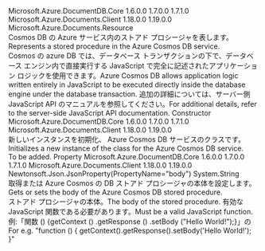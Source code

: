 <Type Name="StoredProcedure" FullName="Microsoft.Azure.Documents.StoredProcedure">
  <TypeSignature Language="C#" Value="public class StoredProcedure : Microsoft.Azure.Documents.Resource" />
  <TypeSignature Language="ILAsm" Value=".class public auto ansi beforefieldinit StoredProcedure extends Microsoft.Azure.Documents.Resource" />
  <TypeSignature Language="DocId" Value="T:Microsoft.Azure.Documents.StoredProcedure" />
  <TypeSignature Language="VB.NET" Value="Public Class StoredProcedure&#xA;Inherits Resource" />
  <TypeSignature Language="F#" Value="type StoredProcedure = class&#xA;    inherit Resource" />
  <AssemblyInfo>
    <AssemblyName>Microsoft.Azure.DocumentDB.Core</AssemblyName>
    <AssemblyVersion>1.6.0.0</AssemblyVersion>
    <AssemblyVersion>1.7.0.0</AssemblyVersion>
    <AssemblyVersion>1.7.1.0</AssemblyVersion>
  </AssemblyInfo>
  <AssemblyInfo>
    <AssemblyName>Microsoft.Azure.Documents.Client</AssemblyName>
    <AssemblyVersion>1.18.0.0</AssemblyVersion>
    <AssemblyVersion>1.19.0.0</AssemblyVersion>
  </AssemblyInfo>
  <Base>
    <BaseTypeName>Microsoft.Azure.Documents.Resource</BaseTypeName>
  </Base>
  <Interfaces />
  <Docs>
    <summary>
            <span data-ttu-id="f68e3-101">Cosmos DB の Azure サービス内のストアド プロシージャを表します。</span><span class="sxs-lookup"><span data-stu-id="f68e3-101">Represents a stored procedure in the Azure Cosmos DB service.</span></span>
            </summary>
    <remarks> 
            <span data-ttu-id="f68e3-102">Cosmos の azure DB では、データベース トランザクションの下で、データベース エンジン内で直接実行する JavaScript で完全に記述されたアプリケーション ロジックを使用できます。</span><span class="sxs-lookup"><span data-stu-id="f68e3-102">Azure Cosmos DB allows application logic written entirely in JavaScript to be executed directly inside the database engine under the database transaction.</span></span>
            <span data-ttu-id="f68e3-103">追加の詳細については、サーバー側 JavaScript API のマニュアルを参照してください。</span><span class="sxs-lookup"><span data-stu-id="f68e3-103">For additional details, refer to the server-side JavaScript API documentation.</span></span>
            </remarks>
  </Docs>
  <Members>
    <Member MemberName=".ctor">
      <MemberSignature Language="C#" Value="public StoredProcedure ();" />
      <MemberSignature Language="ILAsm" Value=".method public hidebysig specialname rtspecialname instance void .ctor() cil managed" />
      <MemberSignature Language="DocId" Value="M:Microsoft.Azure.Documents.StoredProcedure.#ctor" />
      <MemberSignature Language="VB.NET" Value="Public Sub New ()" />
      <MemberType>Constructor</MemberType>
      <AssemblyInfo>
        <AssemblyName>Microsoft.Azure.DocumentDB.Core</AssemblyName>
        <AssemblyVersion>1.6.0.0</AssemblyVersion>
        <AssemblyVersion>1.7.0.0</AssemblyVersion>
        <AssemblyVersion>1.7.1.0</AssemblyVersion>
      </AssemblyInfo>
      <AssemblyInfo>
        <AssemblyName>Microsoft.Azure.Documents.Client</AssemblyName>
        <AssemblyVersion>1.18.0.0</AssemblyVersion>
        <AssemblyVersion>1.19.0.0</AssemblyVersion>
      </AssemblyInfo>
      <Parameters />
      <Docs>
        <summary>
            <span data-ttu-id="f68e3-104">新しいインスタンスを初期化、 <see cref="T:Microsoft.Azure.Documents.StoredProcedure" /> Azure Cosmos DB サービスのクラスです。</span><span class="sxs-lookup"><span data-stu-id="f68e3-104">Initializes a new instance of the <see cref="T:Microsoft.Azure.Documents.StoredProcedure" /> class for the Azure Cosmos DB service.</span></span>
            </summary>
        <remarks>To be added.</remarks>
      </Docs>
    </Member>
    <Member MemberName="Body">
      <MemberSignature Language="C#" Value="public string Body { get; set; }" />
      <MemberSignature Language="ILAsm" Value=".property instance string Body" />
      <MemberSignature Language="DocId" Value="P:Microsoft.Azure.Documents.StoredProcedure.Body" />
      <MemberSignature Language="VB.NET" Value="Public Property Body As String" />
      <MemberSignature Language="F#" Value="member this.Body : string with get, set" Usage="Microsoft.Azure.Documents.StoredProcedure.Body" />
      <MemberType>Property</MemberType>
      <AssemblyInfo>
        <AssemblyName>Microsoft.Azure.DocumentDB.Core</AssemblyName>
        <AssemblyVersion>1.6.0.0</AssemblyVersion>
        <AssemblyVersion>1.7.0.0</AssemblyVersion>
        <AssemblyVersion>1.7.1.0</AssemblyVersion>
      </AssemblyInfo>
      <AssemblyInfo>
        <AssemblyName>Microsoft.Azure.Documents.Client</AssemblyName>
        <AssemblyVersion>1.18.0.0</AssemblyVersion>
        <AssemblyVersion>1.19.0.0</AssemblyVersion>
      </AssemblyInfo>
      <Attributes>
        <Attribute>
          <AttributeName>Newtonsoft.Json.JsonProperty(PropertyName="body")</AttributeName>
        </Attribute>
      </Attributes>
      <ReturnValue>
        <ReturnType>System.String</ReturnType>
      </ReturnValue>
      <Docs>
        <summary>
            <span data-ttu-id="f68e3-105">取得または Azure Cosmos の DB ストアド プロシージャの本体を設定します。</span><span class="sxs-lookup"><span data-stu-id="f68e3-105">Gets or sets the body of the Azure Cosmos DB stored procedure.</span></span>
            </summary>
        <value><span data-ttu-id="f68e3-106">ストアド プロシージャの本体。</span><span class="sxs-lookup"><span data-stu-id="f68e3-106">The body of the stored procedure.</span></span></value>
        <remarks><span data-ttu-id="f68e3-107">有効な JavaScript 関数である必要があります。</span><span class="sxs-lookup"><span data-stu-id="f68e3-107">Must be a valid JavaScript function.</span></span> <span data-ttu-id="f68e3-108">例:「関数 () {getContext () .getResponse () .setBody ("Hello World!");}」の</span><span class="sxs-lookup"><span data-stu-id="f68e3-108">For e.g. "function () { getContext().getResponse().setBody('Hello World!'); }"</span></span></remarks>
      </Docs>
    </Member>
  </Members>
</Type>